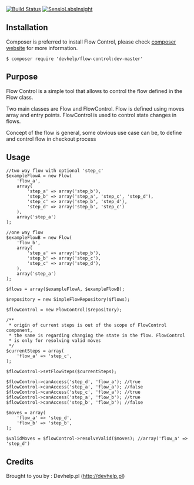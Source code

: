 [![Build Status](https://travis-ci.org/devhelp/flow-control.png)](https://travis-ci.org/devhelp/flow-control) [![SensioLabsInsight](https://insight.sensiolabs.com/projects/cf024010-1a11-47c8-988a-bb0b8e2aac56/mini.png)](https://insight.sensiolabs.com/projects/cf024010-1a11-47c8-988a-bb0b8e2aac56)

## Installation

Composer is preferred to install Flow Control, please check [composer website](http://getcomposer.org) for more information.

```
$ composer require 'devhelp/flow-control:dev-master'
```

## Purpose

Flow Control is a simple tool that allows to control the flow defined in the Flow class.

Two main classes are Flow and FlowControl. Flow is defined using moves array and entry points.
FlowControl is used to control state changes in flows.

Concept of the flow is general, some obvious use case can be, to define and control flow in checkout process

## Usage

```
//two way flow with optional 'step_c'
$exampleFlowA = new Flow(
    'flow_a',
    array(
        'step_a' => array('step_b'),
        'step_b' => array('step_a', 'step_c', 'step_d'),
        'step_c' => array('step_b', 'step_d'),
        'step_d' => array('step_b', 'step_c')
    ),
    array('step_a')
);

//one way flow
$exampleFlowB = new Flow(
    'flow_b',
    array(
        'step_a' => array('step_b'),
        'step_b' => array('step_c'),
        'step_c' => array('step_d'),
    ),
    array('step_a')
);

$flows = array($exampleFlowA, $exampleFlowB);

$repository = new SimpleFlowRepository($flows);

$flowControl = new FlowControl($repository);

/**
 * origin of current steps is out of the scope of FlowControl component,
 * the same is regarding changing the state in the flow. FlowControl
 * is only for resolving valid moves
 */
$currentSteps = array(
    'flow_a' => 'step_c',
);

$flowControl->setFlowSteps($currentSteps);

$flowControl->canAccess('step_d', 'flow_a'); //true
$flowControl->canAccess('step_a', 'flow_a'); //false
$flowControl->canAccess('step_c', 'flow_a'); //true
$flowControl->canAccess('step_a', 'flow_b'); //true
$flowControl->canAccess('step_b', 'flow_b'); //false

$moves = array(
    'flow_a' => 'step_d',
    'flow_b' => 'step_b',
);

$validMoves = $flowControl->resolveValid($moves); //array('flow_a' => 'step_d')
```

## Credits

Brought to you by : Devhelp.pl (http://devhelp.pl)